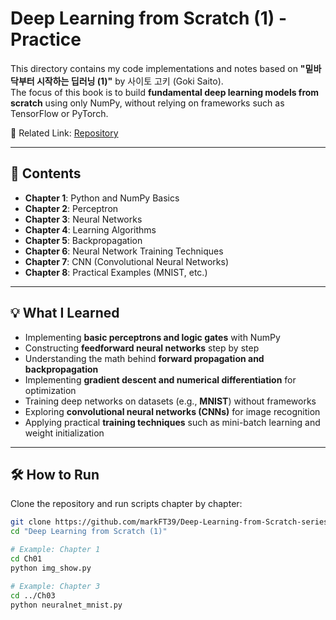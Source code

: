 # Deep Learning from Scratch (1) - Practice

This directory contains my code implementations and notes based on **"밑바닥부터 시작하는 딥러닝 (1)"** by 사이토 고키 (Goki Saito).  
The focus of this book is to build **fundamental deep learning models from scratch** using only NumPy, without relying on frameworks such as TensorFlow or PyTorch.

📎 Related Link: [Repository](https://github.com/markFT39/deep-learning-from-scratch/tree/master)

---

## 📁 Contents
- **Chapter 1**: Python and NumPy Basics  
- **Chapter 2**: Perceptron  
- **Chapter 3**: Neural Networks  
- **Chapter 4**: Learning Algorithms  
- **Chapter 5**: Backpropagation  
- **Chapter 6**: Neural Network Training Techniques  
- **Chapter 7**: CNN (Convolutional Neural Networks)  
- **Chapter 8**: Practical Examples (MNIST, etc.)

---

## 💡 What I Learned
- Implementing **basic perceptrons and logic gates** with NumPy  
- Constructing **feedforward neural networks** step by step  
- Understanding the math behind **forward propagation and backpropagation**  
- Implementing **gradient descent and numerical differentiation** for optimization  
- Training deep networks on datasets (e.g., **MNIST**) without frameworks  
- Exploring **convolutional neural networks (CNNs)** for image recognition  
- Applying practical **training techniques** such as mini-batch learning and weight initialization  

---

## 🛠 How to Run
Clone the repository and run scripts chapter by chapter:

```bash
git clone https://github.com/markFT39/Deep-Learning-from-Scratch-series.git
cd "Deep Learning from Scratch (1)"

# Example: Chapter 1
cd Ch01
python img_show.py

# Example: Chapter 3
cd ../Ch03
python neuralnet_mnist.py
